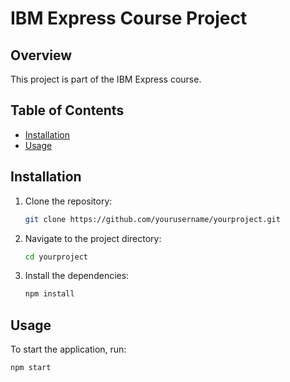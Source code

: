 # IBM Express Course Project

## Overview

This project is part of the IBM Express course.

## Table of Contents

- [Installation](#installation)
- [Usage](#usage)

## Installation

1. Clone the repository:
   ```sh
   git clone https://github.com/yourusername/yourproject.git
   ```
2. Navigate to the project directory:
   ```sh
   cd yourproject
   ```
3. Install the dependencies:
   ```sh
   npm install
   ```

## Usage

To start the application, run:

```sh
npm start
```
